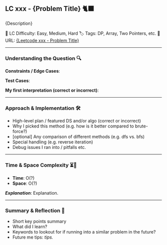 ## LC xxx - {Problem Title} 🐈‍⬛

{Description}

🧩 LC Difficulty: Easy, Medium, Hard
🏷️ Tags: DP, Array, Two Pointers, etc.
🔗 URL: [{Leetcode xxx - Problem Title}](link)

---

### Understanding the Question 🔍

**Constraints / Edge Cases**:

**Test Cases**:

**My first interpretation (correct or incorrect)**:

---

### Approach & Implementation 🛠️

- High-level plan / featured DS and/or algo (correct or incorrect)
- Why I picked this method (e.g. how is it better compared to brute-force?)
- [optional] Any comparison of different methods (e.g. dfs vs. bfs)
- Special handling (e.g. reverse iteration)
- Debug issues I ran into / pitfalls etc.

---

### Time & Space Complexity ⏳🌌

- **Time**: O(?)
- **Space**: O(?)

**_Explanation_**:
Explanation.

---

### Summary & Reflection 💭

- Short key points summary
- What did I learn?
- Keywords to lookout for if running into a similar problem in the future?
- Future me tips: _tips._
